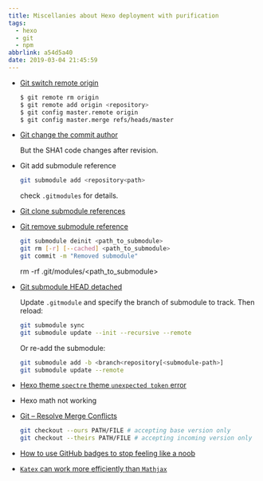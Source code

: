 ```yaml
---
title: Miscellanies about Hexo deployment with purification
tags:
  - hexo
  - git
  - npm
abbrlink: a54d5a40
date: 2019-03-04 21:45:59
---
```


- [Git switch remote origin](https://www.ethode.com/blog/git-change-remote-origin)
    ``` bash
    $ git remote rm origin
    $ git remote add origin <repository>
    $ git config master.remote origin
    $ git config master.merge refs/heads/master
    ```

- [Git change the commit author](https://stackoverflow.com/questions/3042437/how-to-change-the-commit-author-for-one-specific-commit/28845565)

    But the SHA1 code changes after revision.

- Git add submodule reference
    ``` bash
    git submodule add <repository<path>
    ```
    check `.gitmodules` for details.

- [Git clone submodule references](https://git-scm.com/book/en/v2/Git-Tools-Submodules)

- [Git remove submodule reference](https://gist.github.com/myusuf3/7f645819ded92bda6677)
    ``` bash
    git submodule deinit <path_to_submodule>
    git rm [-r] [--cached] <path_to_submodule>
    git commit -m "Removed submodule"
    ```
    rm -rf .git/modules/<path_to_submodule>

- [Git submodule HEAD detached](https://stackoverflow.com/questions/18770545/why-is-my-git-submodule-head-detached-from-master)

    Update `.gitmodule` and specify the branch of submodule to track.  Then reload:
    ``` bash
    git submodule sync
    git submodule update --init --recursive --remote
    ```
    Or re-add the submodule:
    ``` bash
    git submodule add -b <branch<repository[<submodule-path>]
    git submodule update --remote
    ```

- [Hexo theme `spectre` theme `unexpected token` error](https://github.com/neoFelhz/hexo-theme-spectre/issues/3)

- Hexo math not working

- [Git – Resolve Merge Conflicts](https://easyengine.io/tutorials/git/git-resolve-merge-conflicts)
    ``` bash
    git checkout --ours PATH/FILE # accepting base version only
    git checkout --theirs PATH/FILE # accepting incoming version only
    ```

- [How to use GitHub badges to stop feeling like a noob](https://medium.freecodecamp.org/how-to-use-badges-to-stop-feeling-like-a-noob-d4e6600d37d2)

- [`Katex` can work more efficiently than `Mathjax`](https://katex.org/#demo)